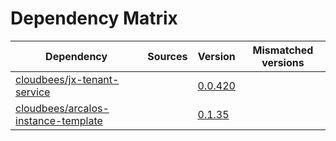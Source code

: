 # Dependency Matrix

Dependency | Sources | Version | Mismatched versions
---------- | ------- | ------- | -------------------
[cloudbees/jx-tenant-service](https://github.com/cloudbees/jx-tenant-service) |  | [0.0.420](https://github.com/cloudbees/jx-tenant-service/releases/tag/v0.0.420) | 
[cloudbees/arcalos-instance-template](https://github.com/cloudbees/arcalos-instance-template) |  | [0.1.35](https://github.com/cloudbees/arcalos-instance-template/releases/tag/v0.1.35) | 
